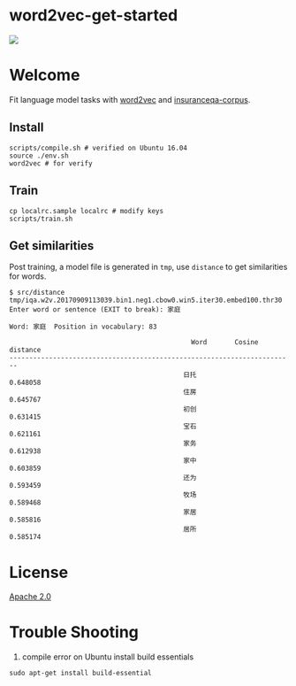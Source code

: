 # word2vec-get-started
![](https://camo.githubusercontent.com/ae91a5698ad80d3fe8e0eb5a4c6ee7170e088a7d/687474703a2f2f37786b6571692e636f6d312e7a302e676c622e636c6f7564646e2e636f6d2f61692f53637265656e25323053686f74253230323031372d30342d30342532306174253230382e32302e3437253230504d2e706e67)

# Welcome
Fit language model tasks with [word2vec](https://code.google.com/archive/p/word2vec) and [insuranceqa-corpus](https://github.com/Samurais/insuranceqa-corpus-zh).


## Install
```
scripts/compile.sh # verified on Ubuntu 16.04
source ./env.sh
word2vec # for verify
```

## Train
```
cp localrc.sample localrc # modify keys
scripts/train.sh
```

## Get similarities
Post training, a model file is generated in ```tmp```, use ```distance``` to get similarities for words.

```
$ src/distance tmp/iqa.w2v.20170909113039.bin1.neg1.cbow0.win5.iter30.embed100.thr30
Enter word or sentence (EXIT to break): 家庭

Word: 家庭  Position in vocabulary: 83

                                              Word       Cosine distance
------------------------------------------------------------------------
                                            日托                0.648058
                                            住房                0.645767
                                            初创                0.631415
                                            宝石                0.621161
                                            家务                0.612938
                                            家中                0.603859
                                            还为                0.593459
                                            牧场                0.589468
                                            家居                0.585816
                                            居所                0.585174
```

# License
[Apache 2.0](./LICENSE)

# Trouble Shooting

1. compile error on Ubuntu
install build essentials
```
sudo apt-get install build-essential
```
